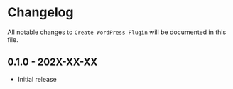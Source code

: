 # Changelog

All notable changes to `Create WordPress Plugin` will be documented in this file.

## 0.1.0 - 202X-XX-XX

- Initial release
